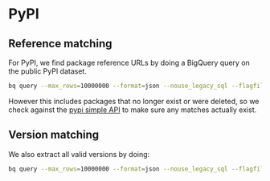 # PyPI

## Reference matching
For PyPI, we find package reference URLs by doing a BigQuery query on
the public PyPI dataset.

```bash
bq query --max_rows=10000000 --format=json --nouse_legacy_sql --flagfile=pypi_links.sql > pypi_links.json
```

However this includes packages that no longer exist or were deleted, so we check
against the [pypi simple API](https://warehouse.pypa.io/api-reference/legacy.html)
to make sure any matches actually exist.

## Version matching
We also extract all valid versions by doing:

```bash
bq query --max_rows=10000000 --format=json --nouse_legacy_sql --flagfile=pypi_versions.sql > pypi_versions.json
```
